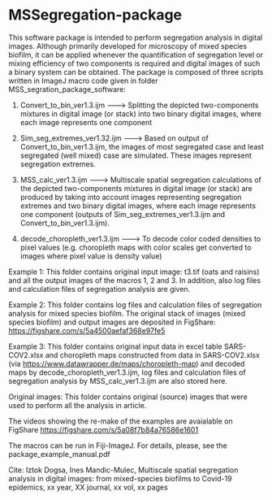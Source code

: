 # MSSegregation-package
This software package is intended to perform segregation analysis in digital images. Although primarily developed for microscopy of mixed species biofilm, it can be applied whenever the quantification of segregation level or mixing efficiency of two components is required and digital images of such a binary system can be obtained. The package is composed of three scripts written in ImageJ macro code given in folder MSS_segration_package_software:

1. Convert_to_bin_ver1.3.ijm  ---> Splitting the depicted two-components mixtures in digital image (or stack) into two binary digital images, where each image represents one component 

2. Sim_seg_extremes_ver1.32.ijm ---> Based on output of Convert_to_bin_ver1.3.ijm, the images of most segregated case and least segregated (well mixed) case are simulated. These images represent segregation extremes.

3. MSS_calc_ver1.3.ijm ---> Multiscale spatial segregation calculations of the depicted two-components mixtures in digital image (or stack) are produced by taking into account images representing segregation extremes and two binary digital images, where each image represents one component (outputs of Sim_seg_extremes_ver1.3.ijm and Convert_to_bin_ver1.3.ijm).

4. decode_choropleth_ver1.3.ijm ---> To decode color coded densities to pixel values (e.g. choropleth maps with color scales get converted to images where pixel value is density value)


Example 1: This folder contains original input image: t3.tif (oats and raisins) and all the output images of the macros 1, 2 and 3. In addition, also log files and calculation files of segregation analysis are given.

Example 2: This folder contains log files and calculation files of segregation analysis for mixed species biofilm. The original stack of images (mixed species biofilm) and output images are deposited in FigShare:
https://figshare.com/s/5a4500aefaf368e97fe5

Example 3: This folder contains original input data in excel table SARS-COV2.xlsx and choropleth maps constructed from data in SARS-COV2.xlsx (via https://www.datawrapper.de/maps/choropleth-map)
and decoded maps by decode_choropleth_ver1.3.ijm, log files and calculation files of segregation analysis by  MSS_calc_ver1.3.ijm are also stored here.

Original images: This folder contains original (source) images that were used to perform all the analysis in article.

The videos showing the re-make of the examples are avaialable on FigShare https://figshare.com/s/5a08f7b84a76586e1601

The macros can be run in Fiji-ImageJ. For details, please, see the package_example_manual.pdf

Cite: Iztok Dogsa, Ines Mandic-Mulec, Multiscale spatial segregation analysis in digital images: from mixed-species biofilms to Covid-19 epidemics, xx year, XX journal, xx vol, xx pages




